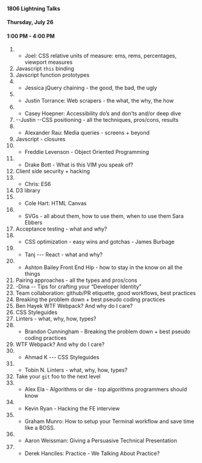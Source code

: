 #### 1806 Lightning Talks
#### Thursday, July 26
#### 1:00 PM - 4:00 PM


1.  - Joel: CSS relative units of measure: ems, rems, percentages, viewport measures
2.  Javascript `this` binding
3.  Javscript function prototypes
4.  - Jessica jQuery chaining - the good, the bad, the ugly
5. - Justin Torrance:  Web scrapers - the what, the why, the how
6. - Casey Hoepner: Accessibility do’s and don’ts and/or deep dive
7.  --Justin --CSS positioning - all the techniques, pros/cons, results
8. - Alexander Rau: Media queries - screens + beyond
9.  Javscript - closures
10. - Freddie Levenson - Object Oriented Programming
11. - Drake Bott - What is this VIM you speak of?
12. Client side security + hacking
13. - Chris: ES6
14. D3 library
15. -  Cole Hart: HTML Canvas
16. - SVGs - all about them, how to use them, when to use them  Sara Ebbers
17. Acceptance testing - what and why?
18. - CSS optimization - easy wins and gotchas - James Burbage
19. - Tanj --- React - what and why?
20. - Ashton Bailey Front End Hip - how to stay in the know on all the things
21. Pairing approaches - all the types and pros/cons
22. -Dina -- Tips for crafting your “Developer Identity”
23. Team collaboration: github/PR etiquette, good workflows, best practices
24. Breaking the problem down + best pseudo coding practices
25. Ben Hayek WTF Webpack? And why do I care?
26. CSS Styleguides
27. Linters - what, why, how, types?
24. - Brandon Cunningham - Breaking the problem down + best pseudo coding practices
25. WTF Webpack? And why do I care?
26. - Ahmad K --- CSS Styleguides
27. - Tobin N. Linters - what, why, how, types?
28. Take your `git` foo to the next level
29. - Alex Ela - Algorithms or die - top algorithms programmers should know
30. - Kevin Ryan - Hacking the FE interview
31. - Graham Munro: How to setup your Terminal workflow and save time like a BOSS.
32. - Aaron Weissman: Giving a Persuasive Technical Presentation
33. - Derek Hanciles: Practice - We Talking About Practice?
